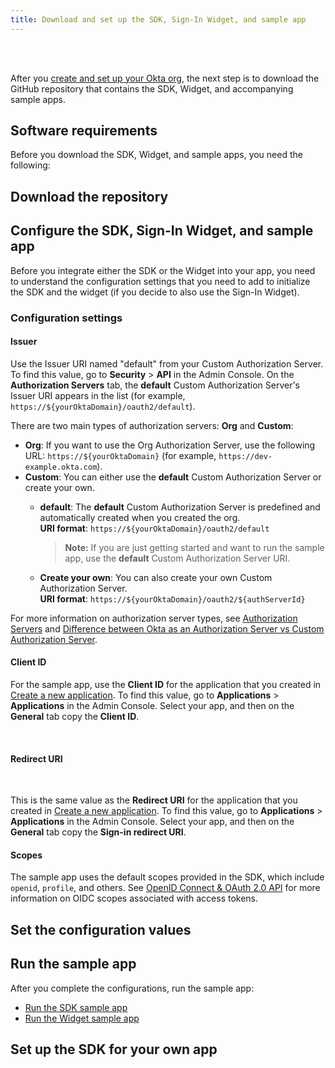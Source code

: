 ```yaml
---
title: Download and set up the SDK, Sign-In Widget, and sample app
---
```

<div class="oie-embedded-sdk">

<ApiLifecycle access="ie" /><br>
<ApiLifecycle access="Limited GA" /><br>

After you [create and set up your Okta org](/docs/guides/oie-embedded-common-org-setup/aspnet/main/), the next step is to download the GitHub repository that contains the SDK, Widget, and accompanying sample apps.

## Software requirements

Before you download the SDK, Widget, and sample apps, you need the following:

<StackSnippet snippet="softwarerequirements" noSelector />

## Download the repository

<StackSnippet snippet="githubinstructions" noSelector />

## Configure the SDK, Sign-In Widget, and sample app

Before you integrate either the SDK or the Widget into your app, you need to understand the configuration settings that you need to add to initialize the SDK and the widget (if you decide to also use the Sign-In Widget).

### Configuration settings

#### Issuer

Use the Issuer URI named "default" from your Custom Authorization Server. To find this value, go to **Security** > **API** in the Admin Console. On the **Authorization Servers** tab, the **default** Custom Authorization Server's Issuer URI appears in the list (for example, `https://${yourOktaDomain}/oauth2/default`).

There are two main types of authorization servers: **Org** and **Custom**:

* **Org**: If you want to use the Org Authorization Server, use the following URL: `https://${yourOktaDomain}` (for example, `https://dev-example.okta.com`).
* **Custom**: You can either use the **default** Custom Authorization Server or create your own.
  * **default**: The **default** Custom Authorization Server is predefined and automatically created when you created the org.<br>
  **URI format**: `https://${yourOktaDomain}/oauth2/default`

      > **Note:** If you are just getting started and want to run the sample app, use the **default** Custom Authorization Server URI.

  * **Create your own**: You can also create your own Custom Authorization Server.<br>
  **URI format**: `https://${yourOktaDomain}/oauth2/${authServerId}`

For more information on authorization server types, see [Authorization Servers](/docs/concepts/auth-servers/#available-authorization-server-types) and [Difference between Okta as an Authorization Server vs Custom Authorization Server](https://support.okta.com/help/s/article/Difference-Between-Okta-as-An-Authorization-Server-vs-Custom-Authorization-Server?language=en_US).

#### Client ID

For the sample app, use the **Client ID** for the application that you created in [Create a new application](/docs/guides/oie-embedded-common-org-setup/-/main/#create-a-new-application). To find this value, go to **Applications** > **Applications** in the Admin Console. Select your app, and then on the **General** tab copy the **Client ID**.

<StackSnippet snippet="clientsecret" noSelector /><br>

#### Redirect URI

<StackSnippet snippet="redirecturi" noSelector /><br>

This is the same value as the **Redirect URI** for the application that you created in [Create a new application](/docs/guides/oie-embedded-common-org-setup/-/main/#create-a-new-application). To find this value, go to **Applications** > **Applications** in the Admin Console. Select your app, and then on the **General** tab copy the **Sign-in redirect URI**.

#### Scopes

The sample app uses the default scopes provided in the SDK, which include `openid`, `profile`, and others. See [OpenID Connect & OAuth 2.0 API](/docs/reference/api/oidc/#scopes) for more information on OIDC scopes associated with access tokens.

## Set the configuration values

<StackSnippet snippet="configlocations" noSelector />

<StackSnippet snippet="configorder" noSelector />

## Run the sample app

After you complete the configurations, run the sample app:

* [Run the SDK sample app](/docs/guides/oie-embedded-common-run-samples/-/main/)
* [Run the Widget sample app](/docs/guides/oie-embedded-common-run-samples/-/main/)

## Set up the SDK for your own app

<StackSnippet snippet="sdkforyourapp" noSelector />

</div>
